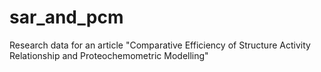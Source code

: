 # sar_and_pcm
Research data for an article "Comparative Efficiency of Structure Activity Relationship and Proteochemometric Modelling"
